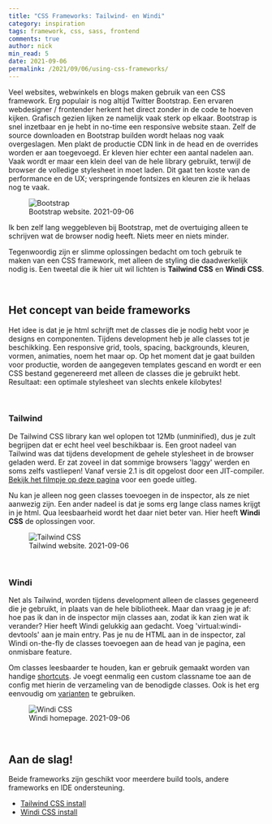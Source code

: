 ```yaml
---
title: "CSS Frameworks: Tailwind- en Windi"
category: inspiration
tags: framework, css, sass, frontend
comments: true
author: nick
min_read: 5
date: 2021-09-06
permalink: /2021/09/06/using-css-frameworks/
---
```


<!-- Section: Intro -->

Veel websites, webwinkels en blogs maken gebruik van een CSS framework. Erg populair is nog altijd Twitter Bootstrap. Een ervaren webdesigner / frontender herkent het direct zonder in de code te hoeven kijken. Grafisch gezien lijken ze namelijk vaak sterk op elkaar. Bootstrap is snel inzetbaar en je hebt in no-time een responsive website staan. Zelf de source downloaden en Bootstrap builden wordt helaas nog vaak overgeslagen. Men plakt de productie CDN link in de head en de overrides worden er aan toegevoegd. Er kleven hier echter een aantal nadelen aan. Vaak wordt er maar een klein deel van de hele library gebruikt, terwijl de browser de volledige stylesheet in moet laden. Dit gaat ten koste van de performance en de UX; verspringende fontsizes en kleuren zie ik helaas nog te vaak.

<figure>
    <img src="/assets/css-frameworks/bootstrap.png" alt="Bootstrap">
    <figcaption>Bootstrap website. 2021-09-06</figcaption>
</figure>

Ik ben zelf lang weggebleven bij Bootstrap, met de overtuiging alleen te schrijven wat de browser nodig heeft. Niets meer en niets minder. 

Tegenwoordig zijn er slimme oplossingen bedacht om toch gebruik te maken van een CSS framework, met alleen de styling die daadwerkelijk nodig is. Een tweetal die ik hier uit wil lichten is **Tailwind CSS** en **Windi CSS**.

&nbsp;

## Het concept van beide frameworks

Het idee is dat je je html schrijft met de classes die je nodig hebt voor je designs en componenten. Tijdens development heb je alle classes tot je beschikking. Een responsive grid, tools, spacing, backgrounds, kleuren, vormen, animaties, noem het maar op. Op het moment dat je gaat builden voor productie, worden de aangegeven templates gescand en wordt er een CSS bestand gegenereerd met alleen de classes die je gebruikt hebt. Resultaat: een optimale stylesheet van slechts enkele kilobytes!

&nbsp;

### Tailwind

 De Tailwind CSS library kan wel oplopen tot 12Mb (unminified), dus je zult begrijpen dat er echt heel veel beschikbaar is. Een groot nadeel van Tailwind was dat tijdens development de gehele stylesheet in de browser geladen werd. Er zat zoveel in dat sommige browsers 'laggy' werden en soms zelfs vastliepen! Vanaf versie 2.1 is dit opgelost door een JIT-compiler. [Bekijk het filmpje op deze pagina](https://tailwindcss.com/docs/just-in-time-mode) voor een goede uitleg. 
 
Nu kan je alleen nog geen classes toevoegen in de inspector, als ze niet aanwezig zijn. Een ander nadeel is dat je soms erg lange class names krijgt in je html. Qua leesbaarheid wordt het daar niet beter van. Hier heeft **Windi CSS** de oplossingen voor.

<figure>
    <img src="/assets/css-frameworks/tailwindcss.png" alt="Tailwind CSS">
    <figcaption>Tailwind website. 2021-09-06</figcaption>
</figure>

&nbsp;

### Windi

Net als Tailwind, worden tijdens development alleen de classes gegeneerd die je gebruikt, in plaats van de hele bibliotheek. Maar dan vraag je je af: hoe pas ik dan in de inspector mijn classes aan, zodat ik kan zien wat ik verander? Hier heeft Windi gelukkig aan gedacht. Voeg 'virtual:windi-devtools' aan je main entry. Pas je nu de HTML aan in de inspector, zal Windi on-the-fly de classes toevoegen aan de head van je pagina, een onmisbare feature.

Om classes leesbaarder te houden, kan er gebruik gemaakt worden van handige [shortcuts](https://windicss.org/features/shortcuts.html). Je voegt eenmalig een custom classname toe aan de config met hierin de verzameling van de benodigde classes. Ook is het erg eenvoudig om [varianten](https://windicss.org/features/variant-groups.html) te gebruiken.

<figure>
    <img src="/assets/css-frameworks/windi-css.png" alt="Windi CSS">
    <figcaption>Windi homepage. 2021-09-06</figcaption>
</figure>

&nbsp;

## Aan de slag!

Beide frameworks zijn geschikt voor meerdere build tools, andere frameworks en IDE ondersteuning.

 - [Tailwind CSS install](https://tailwindcss.com/docs/installation)
 - [Windi CSS install](https://windicss.org/guide/installation.html)
 
